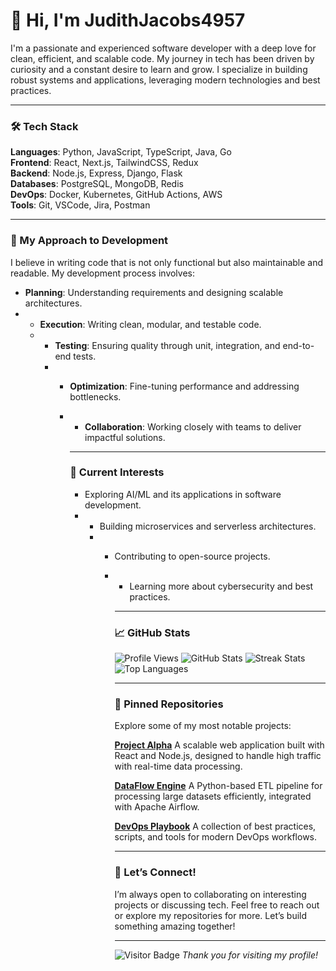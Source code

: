 # 👋 Hi, I'm JudithJacobs4957  

I'm a passionate and experienced software developer with a deep love for clean, efficient, and scalable code. My journey in tech has been driven by curiosity and a constant desire to learn and grow. I specialize in building robust systems and applications, leveraging modern technologies and best practices.  

---

### 🛠️ Tech Stack  
**Languages**: Python, JavaScript, TypeScript, Java, Go  
**Frontend**: React, Next.js, TailwindCSS, Redux  
**Backend**: Node.js, Express, Django, Flask  
**Databases**: PostgreSQL, MongoDB, Redis  
**DevOps**: Docker, Kubernetes, GitHub Actions, AWS  
**Tools**: Git, VSCode, Jira, Postman  

---

### 🚀 My Approach to Development  
I believe in writing code that is not only functional but also maintainable and readable. My development process involves:  
- **Planning**: Understanding requirements and designing scalable architectures.
- - **Execution**: Writing clean, modular, and testable code.
  - - **Testing**: Ensuring quality through unit, integration, and end-to-end tests.
    - - **Optimization**: Fine-tuning performance and addressing bottlenecks.
      - - **Collaboration**: Working closely with teams to deliver impactful solutions.
       
        - ---

        ### 🌱 Current Interests
        - Exploring AI/ML and its applications in software development.
        - - Building microservices and serverless architectures.
          - - Contributing to open-source projects.
            - - Learning more about cybersecurity and best practices.
             
              - ---

              ### 📈 GitHub Stats

              ![Profile Views](https://komarev.com/ghpvc/?username=JudithJacobs4957&style=flat-square&color=blue)
              ![GitHub Stats](https://github-readme-stats.vercel.app/api?username=JudithJacobs4957&show_icons=true&theme=radical)
              ![Streak Stats](https://streak-stats.demolab.com/?user=JudithJacobs4957&theme=dark)
              ![Top Languages](https://github-readme-stats.vercel.app/api/top-langs/?username=JudithJacobs4957&layout=compact&theme=radical)

              ---

              ### 📌 Pinned Repositories
              Explore some of my most notable projects:

              **[Project Alpha](https://github.com/JudithJacobs4957/project-alpha)**
              A scalable web application built with React and Node.js, designed to handle high traffic with real-time data processing.

              **[DataFlow Engine](https://github.com/JudithJacobs4957/dataflow-engine)**
              A Python-based ETL pipeline for processing large datasets efficiently, integrated with Apache Airflow.

              **[DevOps Playbook](https://github.com/JudithJacobs4957/devops-playbook)**
              A collection of best practices, scripts, and tools for modern DevOps workflows.

              ---

              ### 🌟 Let’s Connect!
              I’m always open to collaborating on interesting projects or discussing tech. Feel free to reach out or explore my repositories for more. Let’s build something amazing together!

              ---

              ![Visitor Badge](https://visitor-badge.laobi.icu/badge?page_id=JudithJacobs4957.JudithJacobs4957)
              *Thank you for visiting my profile!*

